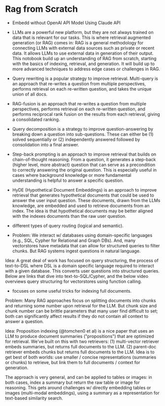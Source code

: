 # Rag from Scratch

- Embedd without OpenAI API Model Using Claude API

- LLMs are a powerful new platform, but they are not always trained on data that is relevant for our tasks. This is where retrieval augmented generation (or RAG) comes in: RAG is a general methodology for connecting LLMs with external data sources such as private or recent data. It allows LLMs to use external data in generation of their output. This notobook build up an understanding of RAG from scratch, starting with the basics of indexing, retrieval, and generation. It will build up to more advanced techniques to address edge cases or challenges in RAG.

- Query rewriting is a popular strategy to improve retrieval. Multi-query is an approach that re-writes a question from multiple perspectives, performs retrieval on each re-written question, and takes the unique union of all docs.
- RAG-fusion is an approach that re-writes a question from multiple perspectives, performs retrieval on each re-written question, and performs reciprocal rank fusion on the results from each retrieval, giving a consolidated ranking. 
- Query decomposition is a strategy to improve question-answering by breaking down a question into sub-questions. These can either be (1) solved sequentially or (2) independently answered followed by consolidation into a final answer. 
- Step-back prompting is an approach to improve retrieval that builds on chain-of-thought reasoning. From a question, it generates a step-back (higher level, more abstract) question that can serve as a precondition to correctly answering the original question. This is especially useful in cases where background knowledge or more fundamental understanding is helpful to answer a specific question.
- HyDE (Hypothetical Document Embeddings) is an approach to improve retrieval that generates hypothetical documents that could be used to answer the user input question. These documents, drawn from the LLMs knowledge, are embedded and used to retrieve documents from an index. The idea is that hypothetical documents may be better aligned with the indexes documents than the raw user question.

- different types of query routing (logical and semantic).
- Problem: We interact w/ databases using domain-specific languages (e.g., SQL, Cypher for Relational and Graph DBs). And, many vectorstores have metadata that can allow for structured queries to filter chunks. But RAG systems ingest questions in natural language.

Idea: A great deal of work has focused on query structuring, the process of text-to-DSL where DSL is a domain specific language required to interact with a given database. This converts user questions into structured queries. Below are links that dive into text-to-SQL/Cypher, and the below video overviews query structuring for vectorstores using function calling.

- focuses on some useful tricks for indexing full documents.

Problem: Many RAG approaches focus on splitting documents into chunks and returning some number upon retrieval for the LLM. But chunk size and chunk number can be brittle parameters that many user find difficult to set; both can significantly affect results if they do not contain all context to answer a question.

Idea: Proposition indexing (@tomchen0 et al) is a nice paper that uses an LLM to produce document summaries ("propositions") that are optimized for retrieval. We've built on this with two retrievers: (1) multi-vector retriever embeds summaries, but returns full documents to the LLM. (2) parent-doc retriever embeds chunks but returns full documents to the LLM. Idea is to get best of both worlds: use smaller / concise representations (summaries or chunks) to retrieve, but link them to full documents / context for generation.

The approach is very general, and can be applied to tables or images: in both cases, index a summary but return the raw table or image for reasoning. This gets around challenges w/ directly embedding tables or images (multi-modal embeddings), using a summary as a representation for text-based similarity search.

